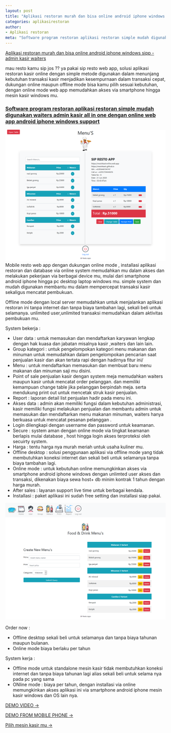```yaml
---
layout: post
title: "Aplikasi restoran murah dan bisa online android iphone windows sipp -admin kasir waiters"
categories: aplikasirestoran
author:
- Aplikasi restoran
meta: "Software program restoran aplikasi restoran simple mudah digunakan waiters admin kasir all in one dengan online web app android iphone windows support"
---
```

[Aplikasi restoran murah dan bisa online android iphone windows sipp -admin kasir waiters](/aplikasirestoran/2020/06/03/sipresto.html) 

mau resto kamu sip jos ?? ya pakai sip resto web app, solusi aplikasi restoran kasir online dengan simple metode digunakan dalam menunjang kebutuhan transaksi kasir menjadikan kesempurnaan dalam transaksi cepat, dukungan online maupun offline mode bisa kamu pilih sesuai kebutuhan, dengan online mode web app memudahkan akses via smartphone hingga mesin kasir windows mu.


### **[Software program restoran aplikasi restoran simple mudah digunakan waiters admin kasir all in one dengan online web app android iphone windows support](/aplikasirestoran/2020/06/03/sipresto.html)**

![APLIKASI RESTORAN ONLINE WEB APP](/assets/img/sale.png)
Mobile resto web app dengan dukungan online mode , installasi aplikasi restoran dan database via online system memudahkan mu dalam akses dan melakukan pekerjaan via berbagai device mu, mulai dari smartphone android iphone hingga pc desktop laptop windows mu.
simple system dan mudah digunakan membantu mu dalam mempercepat transaksi kasir sekaligus mencatat pembukuan.

Offline mode dengan local server memudahkan untuk menjalankan aplikasi restoran ini tanpa internet dan tanpa biaya tambahan lagi, sekali beli untuk selamanya. unlimited user,unlimited transaksi memudahkan dalam aktivitas pembukuan mu.

System bekerja :
+ User data : untuk memasukan dan mendaftarkan karyawan lengkap dengan hak kuasa dan jabatan misalnya kasir ,waiters dan lain lain.
+ Group kategori : untuk pengelompokan kategori menu makanan dan minuman untuk memudahkan dalam pengelompokan pencarian saat penjualan kasir dan akan tertata rapi dengan hadirnya fitur ini/
+ Menu : untuk mendaftarkan memasukan dan membuat baru menu makanan dan minuman saji mu disini.
+ Point of sale penjualan kasir dengan system meja memudahkan waiters maupun kasir untuk mencatat order pelanggan. dan memiliki kemampuan change table jika pelanggan berpindah meja. serta mendukung print out untuk mencetak struk kasir penjualan.
+ Report : laporan detail list penjualan hadir pada menu ini.
+ Akses data : admin akan memiliki fungsi dalam kebutuhan administrasi, kasir memiliki fungsi melakukan penjualan dan membantu admin untuk memasukan dan mendaftarkan menu makanan minuman, waiters hanya berkuasa untuk mencatat pesanan pelanggan .
+ Login dilengkapi dengan username dan password untuk keamanan.
+ Secure : system aman dengan online mode via tingkat keamanan berlapis mulai database , host hingga login akses terproteksi oleh secuirty system.
+ Harga : tentu harga nya murah meriah untuk usaha kuliner mu.
+ Offline desktop : solusi penggunaan aplikasi via offline mode yang tidak membutuhkan koneksi internet dan sekali beli untuk selamanya tanpa biaya tambahan lagi.
+ Online mode : untuk kebutuhan online memungkinkan akses via smartphone android iphone windows dengan unlimted user akses dan transaksi, dikenakan biaya sewa host+ db minim kontrak 1 tahun dengan harga murah.
+ After sales : layanan support live time untuk berbagai kendala.
+ Installasi : paket aplikasi ini sudah free setting dan installasi siap pakai.

![APLIKASI RESTORAN ONLINE WEB APP](/assets/img/menus.png)

Order now :
+ Offline desktop sekali beli untuk selamanya dan tanpa biaya tahunan maupun bulanan.
+ Online mode biaya berlaku per tahun

System kerja :
+ Offline mode untuk standalone mesin kasir tidak membutuhkan koneksi internet dan tanpa biaya tahunan lagi alias sekali beli untuk selama nya pada pc yang sama
+ ONline mode : biaya per tahun, dengan installasi via online memungkinkan akses aplikasi ini via smartphone android iphone mesin kasir windows dan OS lain nya.


[DEMO VIDEO →](https://www.youtube.com/watch?v=3vM0U8wLu3Y)

[DEMO FROM MOBILE PHONE →](https://www.youtube.com/watch?v=qUVW4dqYZBU)

[Pilih mesin kasir mu →](/hardware)
